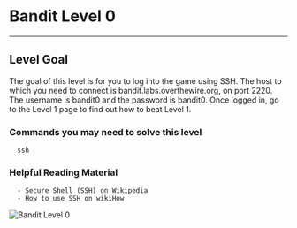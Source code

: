 # Bandit Level 0

---

## Level Goal

The goal of this level is for you to log into the game using SSH. The host to which you need to connect is bandit.labs.overthewire.org, on port 2220. The username is bandit0 and the password is bandit0. Once logged in, go to the Level 1 page to find out how to beat Level 1.

### Commands you may need to solve this level

``` {.sh}
  ssh
```

### Helpful Reading Material

``` {.sh}
  - Secure Shell (SSH) on Wikipedia
  - How to use SSH on wikiHow
```

![Bandit Level 0](https://cdn.bulutbilisimciler.com/public/images/bandit/Bandit0.png)
